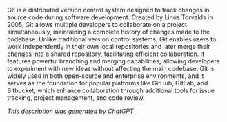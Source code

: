 Git is a distributed version control system designed to track changes in source code during software development. Created by Linus Torvalds in 2005, Git allows multiple developers to collaborate on a project simultaneously, maintaining a complete history of changes made to the codebase. Unlike traditional version control systems, Git enables users to work independently in their own local repositories and later merge their changes into a shared repository, facilitating efficient collaboration. It features powerful branching and merging capabilities, allowing developers to experiment with new ideas without affecting the main codebase. Git is widely used in both open-source and enterprise environments, and it serves as the foundation for popular platforms like GitHub, GitLab, and Bitbucket, which enhance collaboration through additional tools for issue tracking, project management, and code review.

*This description was generated by [ChatGPT](https://chatgpt.com/)*